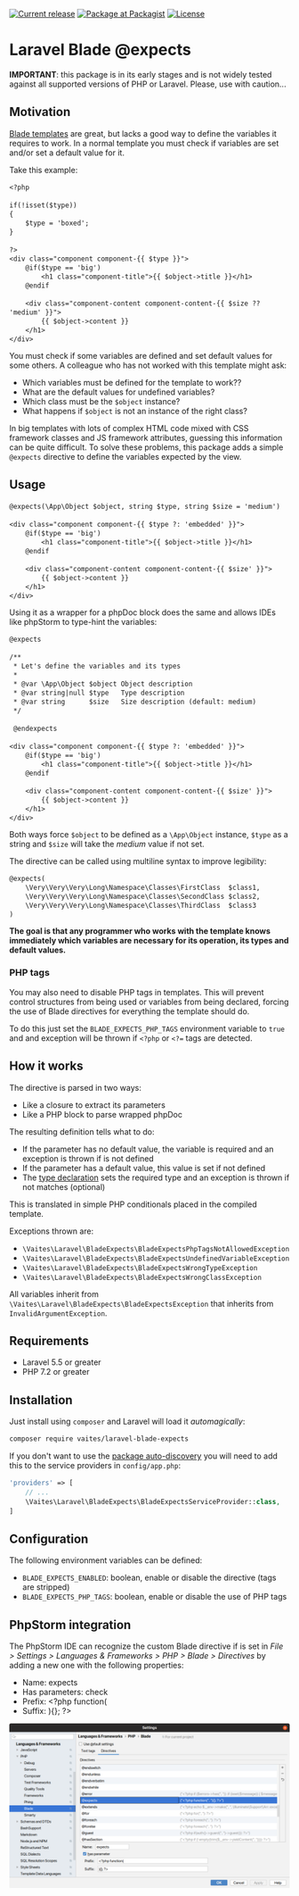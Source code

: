 [![Current release](https://img.shields.io/github/release/vaites/laravel-blade-expects.svg)](https://github.com/vaites/laravel-blade-expects/releases/latest)
[![Package at Packagist](https://img.shields.io/packagist/dt/vaites/laravel-blade-expects.svg)](https://packagist.org/packages/vaites/laravel-blade-expects)
[![License](https://img.shields.io/github/license/vaites/laravel-blade-expects.svg?color=%23999999)](https://github.com/vaites/laravel-blade-expects/blob/master/LICENSE)

# Laravel Blade @expects

**IMPORTANT**: this package is in its early stages and is not widely tested against all supported versions of PHP or 
Laravel. Please, use with caution...

## Motivation

[Blade templates](https://laravel.com/docs/8.x/blade) are great, but lacks a good way to define the variables it 
requires to work. In a normal template you must check if variables are set and/or set a default value for it. 

Take this example:

```blade
<?php

if(!isset($type))
{
    $type = 'boxed';
}

?>
<div class="component component-{{ $type }}">
    @if($type == 'big')
        <h1 class="component-title">{{ $object->title }}</h1>
    @endif
    
    <div class="component-content component-content-{{ $size ?? 'medium' }}">
        {{ $object->content }}
    </h1>
</div>
``` 

You must check if some variables are defined and set default values for some others. A colleague who has not worked with 
this template might ask:

* Which variables must be defined for the template to work??
* What are the default values for undefined variables?
* Which class must be the `$object` instance?
* What happens if `$object` is not an instance of the right class?

In big templates with lots of complex HTML code mixed with CSS framework classes and JS framework attributes, guessing 
this information can be quite difficult. To solve these problems, this package adds a simple `@expects` directive to 
define the variables expected by the view.

## Usage

```blade
@expects(\App\Object $object, string $type, string $size = 'medium')

<div class="component component-{{ $type ?: 'embedded' }}">
    @if($type == 'big')
        <h1 class="component-title">{{ $object->title }}</h1>
    @endif
    
    <div class="component-content component-content-{{ $size' }}">
        {{ $object->content }}
    </h1>
</div>
```

Using it as a wrapper for a phpDoc block does the same and allows IDEs like phpStorm to type-hint the variables:

```blade
@expects

/**
 * Let's define the variables and its types
 *
 * @var \App\Object $object Object description
 * @var string|null $type   Type description
 * @var string      $size   Size description (default: medium) 
 */
 
 @endexpects
 
<div class="component component-{{ $type ?: 'embedded' }}">
    @if($type == 'big')
        <h1 class="component-title">{{ $object->title }}</h1>
    @endif
    
    <div class="component-content component-content-{{ $size' }}">
        {{ $object->content }}
    </h1>
</div>
```

Both ways force `$object` to be defined as a `\App\Object` instance, `$type` as a string and `$size` will take the
 *medium* value if not set. 
 
The directive can be called using multiline syntax to improve legibility:
 
```blade
@expects(
    \Very\Very\Very\Long\Namespace\Classes\FirstClass  $class1, 
    \Very\Very\Very\Long\Namespace\Classes\SecondClass $class2,
    \Very\Very\Very\Long\Namespace\Classes\ThirdClass  $class3 
)
```

**The goal is that any programmer who works with the template knows immediately which variables are necessary for 
its operation, its types and default values.**

### PHP tags

You may also need to disable PHP tags in templates. This will prevent control structures from being used or variables 
from being declared, forcing the use of Blade directives for everything the template should do.

To do this just set the `BLADE_EXPECTS_PHP_TAGS` environment variable to `true` and and exception will be thrown if 
`<?php` or `<?=` tags are detected.

## How it works

The directive is parsed in two ways:

* Like a closure to extract its parameters
* Like a PHP block to parse wrapped phpDoc 

The resulting definition tells what to do:

* If the parameter has no default value, the variable is required and an exception is thrown if is not defined
* If the parameter has a default value, this value is set if not defined
* The [type declaration](https://www.php.net/manual/en/functions.arguments.php#functions.arguments.type-declaration)
sets the required type and an exception is thrown if not matches (optional)

This is translated in simple PHP conditionals placed in the compiled template. 

Exceptions thrown are:

* `\Vaites\Laravel\BladeExpects\BladeExpectsPhpTagsNotAllowedException`
* `\Vaites\Laravel\BladeExpects\BladeExpectsUndefinedVariableException`
* `\Vaites\Laravel\BladeExpects\BladeExpectsWrongTypeException`
* `\Vaites\Laravel\BladeExpects\BladeExpectsWrongClassException`

All variables inherit from `\Vaites\Laravel\BladeExpects\BladeExpectsException` that inherits from 
`InvalidArgumentException`.

## Requirements

* Laravel 5.5 or greater
* PHP 7.2 or greater

## Installation

Just install using `composer` and Laravel will load it _automagically_:

```bash
composer require vaites/laravel-blade-expects
```

If you don't want to use the [package auto-discovery](https://medium.com/@taylorotwell/package-auto-discovery-in-laravel-5-5-ea9e3ab20518)
you will need to add this to the service providers in `config/app.php`:

```php
'providers' => [
    // ...
    \Vaites\Laravel\BladeExpects\BladeExpectsServiceProvider::class,
]
```

## Configuration

The following environment variables can be defined:

* `BLADE_EXPECTS_ENABLED`: boolean, enable or disable the directive (tags are stripped)
* `BLADE_EXPECTS_PHP_TAGS`: boolean, enable or disable the use of PHP tags 

## PhpStorm integration

The PhpStorm IDE can recognize the custom Blade directive if is set in *File > Settings > Languages & Frameworks > PHP >
Blade > Directives* by adding a new one with the following properties:

 * Name: expects
 * Has parameters: check
 * Prefix: <?php function(
 * Suffix: ){}; ?>

![test image size](phpstorm.png)